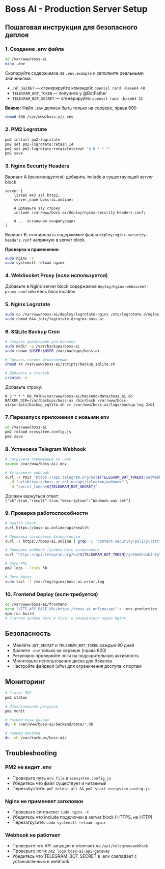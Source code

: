 # Boss AI - Production Server Setup

## Пошаговая инструкция для безопасного деплоя

### 1. Создание .env файла

```bash
cd /var/www/boss-ai
nano .env
```

Скопируйте содержимое из `.env.example` и заполните реальными значениями:

- `JWT_SECRET` — сгенерируйте командой: `openssl rand -base64 48`
- `TELEGRAM_BOT_TOKEN` — получите у @BotFather
- `TELEGRAM_BOT_SECRET` — сгенерируйте: `openssl rand -base64 32`

**Важно:** Файл `.env` должен быть только на сервере, права 600:

```bash
chmod 600 /var/www/boss-ai/.env
```

### 2. PM2 Logrotate

```bash
pm2 install pm2-logrotate
pm2 set pm2-logrotate:retain 14
pm2 set pm2-logrotate:rotateInterval '0 0 * * *'
pm2 save
```

### 3. Nginx Security Headers

Вариант A (рекомендуется): добавить include в существующий server block

```nginx
server {
    listen 443 ssl http2;
    server_name boss-ai.online;

    # Добавьте эту строку
    include /var/www/boss-ai/deploy/nginx-security-headers.conf;

    # ... остальная конфигурация
}
```

Вариант B: скопировать содержимое файла `deploy/nginx-security-headers.conf` напрямую в server block.

**Проверка и применение:**

```bash
sudo nginx -t
sudo systemctl reload nginx
```

### 4. WebSocket Proxy (если используется)

Добавьте в Nginx server block содержимое `deploy/nginx-websocket-proxy.conf` или весь блок location.

### 5. Nginx Logrotate

```bash
sudo cp /var/www/boss-ai/deploy/logrotate-nginx /etc/logrotate.d/nginx-boss-ai
sudo chmod 644 /etc/logrotate.d/nginx-boss-ai
```

### 6. SQLite Backup Cron

```bash
# Создать директорию для бэкапов
sudo mkdir -p /var/backups/boss-ai
sudo chown $USER:$USER /var/backups/boss-ai

# Сделать скрипт исполняемым
chmod +x /var/www/boss-ai/scripts/backup_sqlite.sh

# Добавить в crontab
crontab -e
```

Добавьте строку:

```
0 3 * * * DB_PATH=/var/www/boss-ai/backend/data/boss_ai.db BACKUP_DIR=/var/backups/boss-ai /bin/bash /var/www/boss-ai/scripts/backup_sqlite.sh >> /var/www/boss-ai/logs/backup.log 2>&1
```

### 7. Перезапуск приложения с новыми env

```bash
cd /var/www/boss-ai
pm2 reload ecosystem.config.js
pm2 save
```

### 8. Установка Telegram Webhook

```bash
# Загрузите переменные из .env
source /var/www/boss-ai/.env

# Установите webhook
curl -X POST "https://api.telegram.org/bot${TELEGRAM_BOT_TOKEN}/setWebhook" \
  -d "url=https://boss-ai.online/api/telegram/webhook" \
  -d "secret_token=${TELEGRAM_BOT_SECRET}"
```

Должен вернуться ответ: `{"ok":true,"result":true,"description":"Webhook was set"}`

### 9. Проверка работоспособности

```bash
# Health check
curl https://boss-ai.online/api/health

# Проверка заголовков безопасности
curl -I https://boss-ai.online | grep -i "content-security-policy\|strict-transport\|x-content-type"

# Проверка webhook (должен быть установлен)
curl "https://api.telegram.org/bot${TELEGRAM_BOT_TOKEN}/getWebhookInfo"

# Логи PM2
pm2 logs --lines 50

# Логи Nginx
sudo tail -f /var/log/nginx/boss-ai.error.log
```

### 10. Frontend Deploy (если требуется)

```bash
cd /var/www/boss-ai/frontend
echo "VITE_API_BASE_URL=https://boss-ai.online/api" > .env.production
npm run build
# Статика должна быть в dist/ и раздаваться через Nginx
```

## Безопасность

- Меняйте `JWT_SECRET` и `TELEGRAM_BOT_TOKEN` каждые 90 дней
- Храните `.env` только на сервере (права 600)
- Регулярно проверяйте логи на подозрительную активность
- Мониторьте использование диска для бэкапов
- Настройте файрвол (ufw) для ограничения доступа к портам

## Мониторинг

```bash
# Статус PM2
pm2 status

# Использование ресурсов
pm2 monit

# Размер базы данных
du -h /var/www/boss-ai/backend/data/*.db

# Размер бэкапов
du -sh /var/backups/boss-ai/
```

## Troubleshooting

### PM2 не видит .env

- Проверьте путь `env_file` в `ecosystem.config.js`
- Убедитесь что файл существует и читаемый
- Перезапустите: `pm2 delete all && pm2 start ecosystem.config.js`

### Nginx не применяет заголовки

- Проверьте синтаксис: `sudo nginx -t`
- Убедитесь что include подключен в server block (HTTPS, не HTTP)
- Перезагрузите: `sudo systemctl reload nginx`

### Webhook не работает

- Проверьте что API запущен и отвечает на `/api/telegram/webhook`
- Проверьте логи: `pm2 logs boss-ai-api-gateway`
- Убедитесь что TELEGRAM_BOT_SECRET в .env совпадает с установленным в webhook
